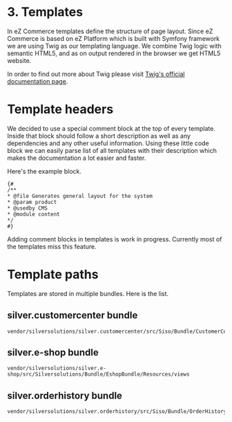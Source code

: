 #  3. Templates 

In eZ Commerce templates define the structure of page layout. Since eZ Commerce is based on eZ Platform which is built with Symfony framework we are using Twig as our templating language. We combine Twig logic with semantic HTML5, and as on output rendered in the browser we get HTML5 website.

In order to find out more about Twig please visit [Twig's official documentation page](http://twig.sensiolabs.org/).

# Template headers

We decided to use a special comment block at the top of every template. Inside that block should follow a short description as well as any dependencies and any other useful information. Using these little code block we can easily parse list of all templates with their description which makes the documentation a lot easier and faster.

Here's the example block. 

``` 
{#
/**
* @file Generates general layout for the system
* @param product
* @usedby CMS
* @module content
*/
#}
```

Adding comment blocks in templates is work in progress. Currently most of the templates miss this feature.

# Template paths

Templates are stored in multiple bundles. Here is the list.

## silver.customercenter bundle

``` 
vendor/silversolutions/silver.customercenter/src/Siso/Bundle/CustomerCenterBundle/Resources/views
```

## silver.e-shop bundle

``` 
vendor/silversolutions/silver.e-shop/src/Silversolutions/Bundle/EshopBundle/Resources/views
```

## silver.orderhistory bundle

``` 
vendor/silversolutions/silver.orderhistory/src/Siso/Bundle/OrderHistoryBundle/Resources/views
```
